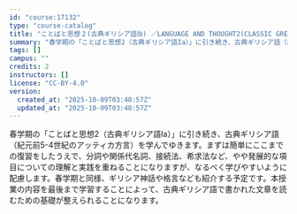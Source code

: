 ```yaml
---
id: "course:17132"
type: "course-catalog"
title: "ことばと思想２(古典ギリシア語Ⅰb) ／LANGUAGE AND THOUGHT2(CLASSIC GREEK I (B))"
summary: "春学期の「ことばと思想2（古典ギリシア語Ia）」に引き続き、古典ギリシア語（紀元前5-4世紀のアッティカ方言）を学んでゆきます。まずは簡単にここまでの復習をしたうえで、分詞や関係代名詞、接続法、希求法など、やや発展的な項目についての理解と実…"
tags: []
campus: ""
credits: 2
instructors: []
license: "CC-BY-4.0"
version:
  created_at: "2025-10-09T03:48:57Z"
  updated_at: "2025-10-09T03:48:57Z"
---
```

春学期の「ことばと思想2（古典ギリシア語Ia）」に引き続き、古典ギリシア語（紀元前5-4世紀のアッティカ方言）を学んでゆきます。まずは簡単にここまでの復習をしたうえで、分詞や関係代名詞、接続法、希求法など、やや発展的な項目についての理解と実践を重ねることになりますが、なるべく学びやすいように配慮します。春学期と同様、ギリシア神話や格言なども紹介する予定です。本授業の内容を最後まで学習することによって、古典ギリシア語で書かれた文章を読むための基礎が整えられることになります。
